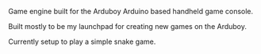 Game engine built for the Arduboy Arduino based handheld game console.

Built mostly to be my launchpad for creating new games on the Arduboy.

Currently setup to play a simple snake game.

